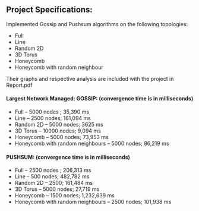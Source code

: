 
<h2>Project Specifications:</h2>  
Implemented Gossip and Pushsum algorithms on the following topologies: 
<ul> 
 <li>Full 
  <li>Line 
  <li>Random 2D 
  <li>3D Torus 
  <li>Honeycomb 
  <li>Honeycomb with random neighbour
</ul>
Their graphs and respective analysis are included with the project in Report.pdf 

<h4>Largest Network Managed: GOSSIP: (convergence time is in milliseconds) </h4>
<ul>
<li> Full – 5000 nodes ; 35,390 ms 
<li>Line – 2500 nodes; 161,094 ms 
<li>Random 2D – 5000 nodes: 3625 ms 
<li>3D Torus – 10000 nodes; 9,094 ms 
 <li>Honeycomb – 5000 nodes; 73,953 ms 
 <li>Honeycomb with random neighbours – 5000 nodes; 86,219 ms 
 </ul>
 
#### PUSHSUM: (convergence time is in milliseconds) 
<ul>
<li> Full – 2500 nodes ; 206,313 ms 
<li>Line – 500 nodes; 482,782 ms 
<li>Random 2D – 2500; 161,484 ms 
<li>3D Torus – 5000 nodes; 27,719 ms 
<li>Honeycomb – 1500 nodes; 1,232,639 ms 
<li>Honeycomb with random neighbours – 2500 nodes; 101,938 ms 
 </ul>
